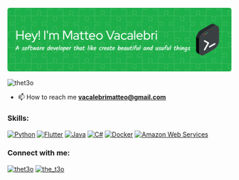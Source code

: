 ![Header](./github-header-image.png)

<p align="left"> <img src="https://komarev.com/ghpvc/?username=thet3o&label=Profile%20views&color=0e75b6&style=flat" alt="thet3o" /> </p>

- 📫 How to reach me **vacalebrimatteo@gmail.com**

<h3 align="left">Skills:</h3>
<p align="left">
<a href="https://python.org/" target="blank"><img align="center" src="https://cdn.jsdelivr.net/gh/devicons/devicon/icons/python/python-original.svg" alt="Python" height="40" width="40" /></a>
<a href="https://flutter.dev/" target="blank"><img align="center" src="https://cdn.jsdelivr.net/gh/devicons/devicon/icons/flutter/flutter-original.svg" alt="Flutter" height="40" width="40" /></a>
<a href="" target="blank"><img align="center" src="https://cdn.jsdelivr.net/gh/devicons/devicon/icons/java/java-original.svg" alt="Java" height="40" width="50" /></a>
<a href="https://www.postgresql.org/" target="blank"><img align="center" src="https://cdn.jsdelivr.net/gh/devicons/devicon@latest/icons/csharp/csharp-original.svg" alt="C#" height="50" width="40"/></a>
<a href="https://www.docker.com/" target="blank"><img align="center" src="https://cdn.jsdelivr.net/gh/devicons/devicon/icons/docker/docker-original.svg" alt="Docker" height="50" width="50" /></a>
<a href="https://aws.amazon.com/" target="blank"><img align="center" src="https://cdn.jsdelivr.net/gh/devicons/devicon@latest/icons/amazonwebservices/amazonwebservices-original-wordmark.svg" alt="Amazon Web Services" height="50" width="45"/></a>
</p>

<h3 align="left">Connect with me:</h3>
<p align="left">
<a href="https://dev.to/thet3o" target="blank"><img align="center" src="https://cdn.jsdelivr.net/npm/simple-icons@3.0.1/icons/dev-dot-to.svg" alt="thet3o" height="30" width="40" /></a>
<a href="https://instagram.com/the_t3o" target="blank"><img align="center" src="https://raw.githubusercontent.com/rahuldkjain/github-profile-readme-generator/master/src/images/icons/Social/instagram.svg" alt="the_t3o" height="30" width="40" /></a>
</p>

